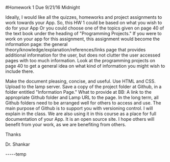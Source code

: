#Homework 1
Due 9/21/16 Midnight

Ideally, I would like all the quizzes, homeworks and  project assignments to work towards your App. So, this HW 1 could be based on what you wish to do for your App Or you could choose one of the topics given on page 40 of the text book under the heading of "Programming Projects." If you were to work on your app for this assignment, this assignment would become the information page: the general theory/knowledge/explanation/references/links page that  provides additional information for the user, but does not clutter the user accessed pages with too much information. Look at the programming projects on page 40 to get a general idea on what kind of information you might wish to include there.

Make the document pleasing, concise, and useful. Use HTML and CSS. Upload to the lamp server. Save a copy of the project folder at Github, in a folder entitled "Information Page." What to provide at BB: A link to the appropriate Github folder and Lamp URL to the page. In the long term, all Github folders need to be arranged well for others to access and use. The main purpose of Github is to support you with versioning control. I will explain in the class. We are also using it in this course as a place for full documentation of your App. It is an open source site. I hope others will benefit from your work, as we are benefiting from others. 

Thanks

Dr. Shankar

-----temp